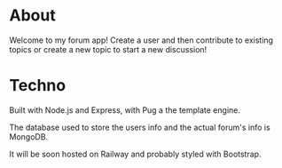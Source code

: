 # About

Welcome to my forum app! 
Create a user and then contribute to existing topics 
or create a new topic to start a new discussion!

# Techno

Built with Node.js and Express, with Pug a the template engine.

The database used to store the users info and the actual forum's info is MongoDB.

It will be soon hosted on Railway and probably styled with Bootstrap.
